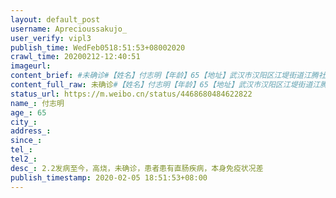 ```yaml
---
layout: default_post
username: Aprecioussakujo_
user_verify: vipl3
publish_time: WedFeb0518:51:53+08002020
crawl_time: 20200212-12:40:51
imageurl: 
content_brief: #未确诊#【姓名】付志明【年龄】65【地址】武汉市汉阳区江堤街道江腾社区广电兰亭都荟11—2—1302【病情描述】2.2发病至今，高烧，未确诊，患者患有直肠疾病，本身免疫状况差【联系人】患者儿子，（原文没提叫啥）【联系电话】●●●以上均转自@童之伟 这位博主微博，大家可以去看看，主要 ...全文
content_full_raw: 未确诊#【姓名】付志明【年龄】65【地址】武汉市汉阳区江堤街道江腾社区广电兰亭都荟11—2—1302【病情描述】2.2发病至今，高烧，未确诊，患者患有直肠疾病，本身免疫状况差【联系人】患者儿子，（原文没提叫啥）【联系电话】●●●以上均转自@童之伟这位博主微博，大家可以去看看，主要是很多老人，年纪很大😣😣很心疼！
status_url: https://m.weibo.cn/status/4468680484622822
name_: 付志明
age_: 65
city_: 
address_: 
since_: 
tel_: 
tel2_: 
desc_: 2.2发病至今，高烧，未确诊，患者患有直肠疾病，本身免疫状况差
publish_timestamp: 2020-02-05 18:51:53+08:00
---
```

